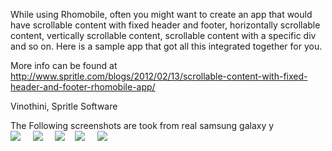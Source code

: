 While using Rhomobile, often you might want to create an app that would have scrollable content with fixed header and footer, horizontally scrollable content, vertically scrollable content, scrollable content with a specific div and so on. Here is a sample app that got all this integrated together for you.

More info can be found at http://www.spritle.com/blogs/2012/02/13/scrollable-content-with-fixed-header-and-footer-rhomobile-app/

Vinothini, Spritle Software

The Following screenshots are took from real samsung galaxy y <br/>
<img src="http://www.spritle.com/blogs/wp-content/uploads/2012/02/mainpage.png" /> &nbsp;&nbsp;&nbsp;
<img src="http://www.spritle.com/blogs/wp-content/uploads/2012/02/vertical_scroll.png" /> &nbsp;&nbsp;&nbsp;
<img src="http://www.spritle.com/blogs/wp-content/uploads/2012/02/horizontal_scroll.png" />&nbsp;&nbsp;&nbsp;
<img src="http://www.spritle.com/blogs/wp-content/uploads/2012/02/carousel_scroll.png" /> &nbsp;&nbsp;&nbsp;
<img src="http://www.spritle.com/blogs/wp-content/uploads/2012/02/fixed_height_div.png" /> &nbsp;&nbsp;&nbsp;